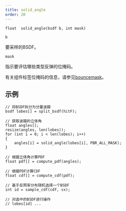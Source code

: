 ```yaml
---
title: solid_angle
order: 20
---
```

`float  solid_angle(bsdf b, int mask)`

`b`

要采样的BSDF。

`mask`

指示要评估哪些类型反弹的位掩码。

有关组件标签位掩码的信息，请参见[bouncemask](../shading-and-rendering/bouncemask)。

## 示例

```vex
// 将BSDF拆分为分量波瓣
bsdf lobes[] = split_bsdf(hitF);

// 获取波瓣的立体角
float angles[];
resize(angles, len(lobes));
for (int i = 0; i < len(lobes); i++)
{
    angles[i] = solid_angle(lobes[i], PBR_ALL_MASK);
}

// 根据立体角计算PDF
float pdf[] = compute_pdf(angles);

// 根据PDF计算CDF
float cdf[] = compute_cdf(pdf);

// 基于反照率分布随机选择一个BSDF
int id = sample_cdf(cdf, sx);

// 对选中的BSDF进行操作
// lobes[id] ...

```

